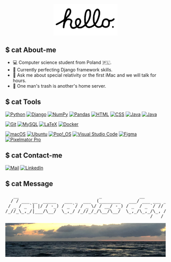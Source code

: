 <a href="https://www.youtube.com/watch?v=2B-XwPjn9YY">
<div align="center">
    <img src="./images/hello.png" alt="Macintosh hello" width="200"/>
</div>
</a>

<h2>$ cat About-me</h2>
<ul>
    <li>💻 Computer science student from Poland 🇵🇱.</li>
    <li>🔭 Currently perfecting Django framework skills.</li>
    <li>💬 Ask me about special relativity or the first iMac and we will talk for hours.</li>
    <li>💾 One man's trash is another's home server.</li>
</ul>

<h2>$ cat Tools</h2>

<a href="https://www.python.org"><img src="https://img.shields.io/badge/-Python-F6D146?style=for-the-badge&logo=python" alt="Python"></a>
<a href="https://www.djangoproject.com"><img src="https://img.shields.io/badge/-Django-0B4B33?style=for-the-badge&logo=django" alt="Django"></a>
<a href="https://numpy.org"><img src="https://img.shields.io/badge/-NumPy-023243?style=for-the-badge&logo=numpy" alt="NumPy"></a>
<a href="https://pandas.pydata.org"><img src="https://img.shields.io/badge/-Pandas-130754?style=for-the-badge&logo=pandas" alt="Pandas"></a>
<a href="https://developer.mozilla.org/en-US/docs/Web/HTML"><img src="https://img.shields.io/badge/-HTML-F1652A?style=for-the-badge&logo=html5" alt="HTML"></a>
<a href="https://developer.mozilla.org/en-US/docs/Web/CSS"><img src="https://img.shields.io/badge/-CSS-274DE3?style=for-the-badge&logo=css3" alt="CSS"></a>
<a href="https://dev.java"><img src="https://img.shields.io/badge/-Java-E22025?style=for-the-badge&logo=oracle" alt="Java"></a>
<a href="https://cplusplus.com"><img src="https://img.shields.io/badge/-C++-00599C?style=for-the-badge&logo=cplusplus" alt="Java"></a>

<a href="https://git-scm.com"><img src="https://img.shields.io/badge/-Git-3C2D00?style=for-the-badge&logo=git" alt="Git"></a>
<a href="https://www.mysql.com"><img src="https://img.shields.io/badge/-MySQL-F29111?style=for-the-badge&logo=mysql" alt="MySQL"></a>
<a href="https://www.latex-project.org"><img src="https://img.shields.io/badge/-Latex-008080?style=for-the-badge&logo=latex" alt="LaTeX"></a>
<a href="https://www.docker.com"><img src="https://img.shields.io/badge/-Docker-002C66?style=for-the-badge&logo=docker" alt="Docker"></a>

<a href="https://www.apple.com/macos/"><img src="https://img.shields.io/badge/-macOS-010101?style=for-the-badge&logo=apple" alt="macOS"></a>
<a href="https://ubuntu.com"><img src="https://img.shields.io/badge/-Ubuntu-D64514?style=for-the-badge&logo=ubuntu" alt="Ubuntu"></a>
<a href="https://pop.system76.com"><img src="https://img.shields.io/badge/-Pop!__OS-79726F?style=for-the-badge&logo=pop!_os" alt="Pop!_OS"></a>
<a href="https://code.visualstudio.com"><img src="https://img.shields.io/badge/-VS%20Code-0066B8?style=for-the-badge&logo=visualstudiocode" alt="Visual Studio Code"></a>
<a href="https://www.figma.com/"><img src="https://img.shields.io/badge/-Figma-E5E5E5?style=for-the-badge&logo=figma" alt="Figma"></a>
<a href="https://www.pixelmator.com/pro/"><img src="https://img.shields.io/badge/-Pixelmator Pro-F1F1F1?style=for-the-badge" alt="Pixelmator Pro"></a>

<h2>$ cat Contact-me</h2>
<a href="mailto:igorstalmach@outlook.com"><img src="https://img.shields.io/badge/-Mail-DE685E?style=for-the-badge&logo=gmail" alt="Mail"></a>
<a href="https://www.linkedin.com/in/igorstalmach"><img src="https://img.shields.io/badge/-LinkedIn-0277B5?style=for-the-badge&logo=linkedin" alt="LinkedIn"></a>  

<h2>$ cat Message</h2>

<pre>
   __                              _              __         
  / / ___ __  _____   ___ _  ___  (________   ___/ ___ ___ __
 / _ / _ `| |/ / -_) / _ `/ / _ \/ / __/ -_) / _  / _ `/ // /
/_//_\_,_/|___/\__/  \_,_/ /_//_/_/\__/\__/  \_,_/\_,_/\_, / 
                                                      /___/  
</pre>

![photo of a beach, taken by me](./images/beach.jpeg)